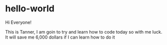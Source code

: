 # hello-world

Hi Everyone!

This is Tanner, I am goin to try and learn how to code today so with me luck.
It will save me 6,000 dollars if I can learn how to do it
